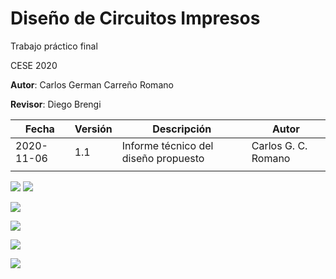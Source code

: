 # Diseño de Circuitos Impresos

Trabajo práctico final

CESE 2020



**Autor**: Carlos German Carreño Romano

**Revisor**: Diego Brengi



| Fecha      | Versión | Descripción                          | Autor               |
| ---------- | ------- | ------------------------------------ | ------------------- |
| 2020-11-06 | 1.1     | Informe técnico del diseño propuesto | Carlos G. C. Romano |
|            |         |                                      |                     |

![](/home/charlieromano/Documents/Academico/CESE/Materias/DCI/dci2020b-charlieromano/proyectoDCI/Docs/ModuloIR/s-l1600.jpg)
<img src="Docs/ModuloIR/s-l1600.jpg">

![](/home/charlieromano/Documents/Academico/CESE/Materias/DCI/dci2020b-charlieromano/proyectoDCI/Docs/ModuloIR/Smart-Car-Robot-Reflective-Photoelectric-3pin-IR-Infrared-Obstacle-Avoidance-Sensor-Module-for-arduino-Diy-Kit.jpg)

![](/home/charlieromano/Documents/Academico/CESE/Materias/DCI/dci2020b-charlieromano/proyectoDCI/Docs/ModuloIR/esquematico.png)



![](/home/charlieromano/Documents/Academico/CESE/Materias/DCI/dci2020b-charlieromano/proyectoDCI/Docs/ModuloIR/PCB.png)

![](/home/charlieromano/Documents/Academico/CESE/Materias/DCI/dci2020b-charlieromano/proyectoDCI/Docs/ModuloIR/3DView.png)




